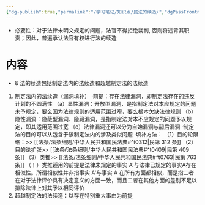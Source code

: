 ```yaml
---
{"dg-publish":true,"permalink":"/学习笔记/知识点/民法的续造/","dgPassFrontmatter":true}
---
```


- 必要性：对于法律未明文规定的问题，法官不得拒绝裁判, 否则将违背其职责；因此，普遍承认法官有权进行法的续造
# 内容
- & 法的续造包括制定法内的法续造和超越制定法的法续造
1. 制定法内的法续造（漏洞填补）
·前提：存在法律漏洞，即制定法存在的违反计划的不圆满性
（a）显性漏洞：开放型漏洞，是指制定法对本应规定的问题未予规定，要么因为法律规则的适用范围过窄，要么根本欠缺法律规则
（b）隐性漏洞：隐蔽型漏洞、隐藏漏洞，是指制定法对本不应规定的问题予以规定，即其适用范围过宽
（c）法律漏洞还可以分为自始漏洞与嗣后漏洞
·制定法的目的可以从包含于该制定法内的涉及类似问题
·填补方法：
（1）目的论限缩：>> [[法条/法条细则/中华人民共和国民法典#^t0312\|民第 312 条]]
（2）目的论扩张>> [[法条/法条细则/中华人民共和国民法典#^t0409\|民第 409 条]]
（3）类推>> [[法条/法条细则/中华人民共和国民法典#^t0763\|民第 763 条]]
（！）类推适用的前提是法律未规定的事实 A'与法律已规定的事实A存在相似性。所谓相似性并非指事实 A'与事实 A 在所有方面都相似，而是指二者在对于法律评价具有决定意义的方面一致，而且二者在其他方面的差别不足以排除法律上对其予以相同评价
2. 超越制定法的法续造：以存在特别重大事由为前提